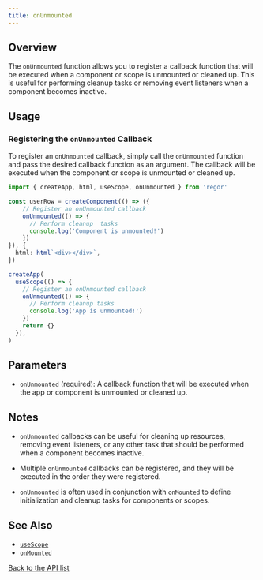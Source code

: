 ```yaml
---
title: onUnmounted
---
```



## Overview

The `onUnmounted` function allows you to register a callback function that will be executed when a component or scope is unmounted or cleaned up. This is useful for performing cleanup tasks or removing event listeners when a component becomes inactive.

## Usage

### Registering the `onUnmounted` Callback

To register an `onUnmounted` callback, simply call the `onUnmounted` function and pass the desired callback function as an argument. The callback will be executed when the component or scope is unmounted or cleaned up.

```ts
import { createApp, html, useScope, onUnmounted } from 'regor'

const userRow = createComponent(() => ({
    // Register an onUnmounted callback
    onUnmounted(() => {
      // Perform cleanup  tasks
      console.log('Component is unmounted!')
    })
}), {
  html: html`<div></div>`,
})

createApp(
  useScope(() => {
    // Register an onUnmounted callback
    onUnmounted(() => {
      // Perform cleanup tasks
      console.log('App is unmounted!')
    })
    return {}
  }),
)
```

## Parameters

- `onUnmounted` (required): A callback function that will be executed when the app or component is unmounted or cleaned up.

## Notes

- `onUnmounted` callbacks can be useful for cleaning up resources, removing event listeners, or any other task that should be performed when a component becomes inactive.

- Multiple `onUnmounted` callbacks can be registered, and they will be executed in the order they were registered.

- `onUnmounted` is often used in conjunction with `onMounted` to define initialization and cleanup tasks for components or scopes.

## See Also

- [`useScope`](useScope.md)
- [`onMounted`](onMounted.md)

[Back to the API list](regor-api.md)

